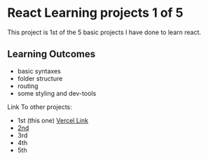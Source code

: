 # React Learning projects 1 of 5

This project is 1st of the 5 basic projects I have done to learn react.

## Learning Outcomes
- basic syntaxes
- folder structure
- routing
- some styling and dev-tools

Link To other projects:
- 1st (this one) [Vercel Link](https://react-demo-one-eight.vercel.app)
- [2nd]()
- 3rd
- 4th
- 5th



